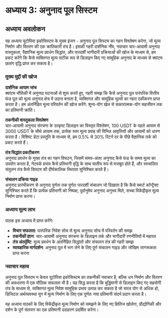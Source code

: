 # अध्याय 3: अनुनाद पूल सिस्टम

## अध्याय अवलोकन

यह अध्याय यूटोपिया इकोसिस्टम के मुख्य इंजन - अनुनाद पूल सिस्टम का गहन विश्लेषण करेगा, जो मूल्य निर्माण और वितरण की एक क्रांतिकारी तंत्र है। इसकी गहरी दार्शनिक नींव, नवाचार चार-आयामी अनुनाद वास्तुकला, वैज्ञानिक मूल्य प्रवर्धन सिद्धांत, और पारदर्शी भागीदारी प्रक्रियाओं की खोज के माध्यम से, हम प्रकट करेंगे कि कैसे व्यक्तिगत मूल्य सटीक रूप से डिज़ाइन किए गए सामूहिक अनुनाद के माध्यम से क्वांटम छलांग वृद्धि प्राप्त कर सकता है।

### मुख्य मुद्दों की खोज

**दार्शनिक आयाम जांच**  
क्वांटम भौतिकी में अनुनाद घटनाओं से शुरू करते हुए, गहरी समझ कि कैसे अनुनाद पूल पारंपरिक वित्तीय फंड पूल को मूल्य अनुनाद क्षेत्र में उदात्त बनाता है, व्यक्तिगत और सामूहिक मूल्यों का गहरा एकीकरण प्राप्त करता है। हम अंतर्निहित मूल्य परिवर्तन की खोज करेंगे: शून्य-योग खेल से सकारात्मक-योग सहजीवन तक का प्रतिमानी क्रांति।

**तकनीकी वास्तुकला विश्लेषण**  
चार-आयामी अनुनाद संरचना के उत्कृष्ट डिज़ाइन का विस्तृत विश्लेषण, 100 USDT के पहले आयाम से 3000 USDT के चौथे आयाम तक, प्रत्येक स्तर मूल्य प्रवाह की विभिन्न आवृत्तियों और आयामों को धारण करता है। विशिष्ट डेटा प्रस्तुति के माध्यम से, हम 0.5% से 30% रिटर्न दर के पीछे वैज्ञानिक तर्क को प्रकट करते हैं।

**तंत्र सिद्धांत प्रकटीकरण**  
अनुनाद प्रवर्धन के मुख्य तंत्र का गहन विघटन, जिसमें समय-अंतर अनुनाद कैसे फंड के समय मूल्य का उपयोग करता है, नेटवर्क प्रभाव कैसे प्रतिभागी वृद्धि के साथ घातीय रूप से मजबूत होते हैं, और स्वचालित संतुलन तंत्र कैसे सिस्टम की दीर्घकालिक स्थिरता सुनिश्चित करते हैं।

**संचालन प्रक्रिया गाइड**  
अनुनाद प्रारंभीकरण से अनुनाद पूर्णता तक पूर्णतः पारदर्शी संचालन जो दिखाता है कि कैसे स्मार्ट कॉन्ट्रैक्ट सुनिश्चित करते हैं कि प्रत्येक प्रतिभागी को निष्पक्ष, पूर्वानुमेय अनुनाद अनुभव मिले, सच्चा विकेंद्रीकृत मूल्य निर्माण प्राप्त करना।

### अध्याय मूल्य लाभ

पाठक इस अध्याय में प्राप्त करेंगे:

* **विचार सफलता**: पारंपरिक निवेश सोच से मूल्य अनुनाद सोच में परिवर्तन की समझ
* **तकनीकी ज्ञान**: चार-आयामी अनुनाद संरचना के डिज़ाइन तर्क और भागीदारी रणनीतियों में महारत
* **तंत्र अंतर्दृष्टि**: मूल्य प्रवर्धन के अंतर्निहित सिद्धांतों और संचालन तंत्र की गहरी समझ
* **व्यावहारिक मार्गदर्शन**: अनुनाद पूल में भाग लेने के लिए पूर्ण संचालन गाइड और जोखिम जागरूकता प्राप्त करना

### नवाचार महत्व

अनुनाद पूल सिस्टम न केवल यूटोपिया इकोसिस्टम का तकनीकी नवाचार है, बल्कि धन निर्माण और वितरण की अवधारणा में एक मौलिक सफलता भी है। यह सिद्ध करता है कि बुद्धिमानी से डिज़ाइन किए गए सहयोगी तंत्र के माध्यम से, व्यक्तिगत मूल्य निवेश सामूहिक प्रभाव उत्पन्न कर सकता है जो सरल योग से अधिक हो, डिजिटल अर्थव्यवस्था युग में मूल्य निर्माण के लिए एक पूर्णतः नया प्रतिमानी संदर्भ प्रदान करता है।

यह अध्याय पाठकों के लिए विकेंद्रीकृत मूल्य निर्माण को समझने के लिए नए क्षितिज खोलेगा, प्रौद्योगिकी और दर्शन के पूर्ण संलयन का एक प्रतिमानी उदाहरण प्रदर्शित करेगा।